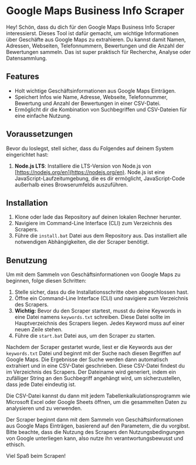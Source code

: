 # Google Maps Business Info Scraper

Hey! Schön, dass du dich für den Google Maps Business Info Scraper interessierst. Dieses Tool ist dafür gemacht, um wichtige Informationen über Geschäfte aus Google Maps zu extrahieren. Du kannst damit Namen, Adressen, Webseiten, Telefonnummern, Bewertungen und die Anzahl der Bewertungen sammeln. Das ist super praktisch für Recherche, Analyse oder Datensammlung.

## Features

- Holt wichtige Geschäftsinformationen aus Google Maps Einträgen.
- Speichert Infos wie Name, Adresse, Webseite, Telefonnummer, Bewertung und Anzahl der Bewertungen in einer CSV-Datei.
- Ermöglicht dir die Kombination von Suchbegriffen und CSV-Dateien für eine einfache Nutzung.

## Voraussetzungen

Bevor du loslegst, stell sicher, dass du Folgendes auf deinem System eingerichtet hast:

1. **Node.js LTS**: Installiere die LTS-Version von Node.js von [https://nodejs.org/en](https://nodejs.org/en). Node.js ist eine JavaScript-Laufzeitumgebung, die es dir ermöglicht, JavaScript-Code außerhalb eines Browserumfelds auszuführen.

## Installation

1. Klone oder lade das Repository auf deinen lokalen Rechner herunter.
2. Navigiere im Command-Line Interface (CLI) zum Verzeichnis des Scrapers.
3. Führe die `install.bat` Datei aus dem Repository aus. Das installiert alle notwendigen Abhängigkeiten, die der Scraper benötigt.

## Benutzung

Um mit dem Sammeln von Geschäftsinformationen von Google Maps zu beginnen, folge diesen Schritten:

1. Stelle sicher, dass du die Installationsschritte oben abgeschlossen hast.
2. Öffne ein Command-Line Interface (CLI) und navigiere zum Verzeichnis des Scrapers.
3. **Wichtig:** Bevor du den Scraper startest, musst du deine Keywords in eine Datei namens `keywords.txt` schreiben. Diese Datei sollte im Hauptverzeichnis des Scrapers liegen. Jedes Keyword muss auf einer neuen Zeile stehen.
4. Führe die `start.bat` Datei aus, um den Scraper zu starten.

Nachdem der Scraper gestartet wurde, liest er die Keywords aus der `keywords.txt` Datei und beginnt mit der Suche nach diesen Begriffen auf Google Maps. Die Ergebnisse der Suche werden dann automatisch extrahiert und in eine CSV-Datei geschrieben. Diese CSV-Datei findest du im Verzeichnis des Scrapers. Der Dateiname wird generiert, indem ein zufälliger String an den Suchbegriff angehängt wird, um sicherzustellen, dass jede Datei eindeutig ist.

Die CSV-Datei kannst du dann mit jedem Tabellenkalkulationsprogramm wie Microsoft Excel oder Google Sheets öffnen, um die gesammelten Daten zu analysieren und zu verwenden.

Der Scraper beginnt dann mit dem Sammeln von Geschäftsinformationen aus Google Maps Einträgen, basierend auf den Parametern, die du vorgibst. Bitte beachte, dass die Nutzung des Scrapers den Nutzungsbedingungen von Google unterliegen kann, also nutze ihn verantwortungsbewusst und ethisch.

Viel Spaß beim Scrapen!